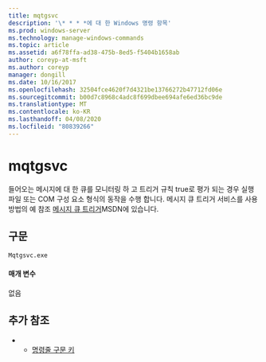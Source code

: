 ```yaml
---
title: mqtgsvc
description: '\* * * *에 대 한 Windows 명령 항목'
ms.prod: windows-server
ms.technology: manage-windows-commands
ms.topic: article
ms.assetid: a6f78ffa-ad38-475b-8ed5-f5404b1658ab
author: coreyp-at-msft
ms.author: coreyp
manager: dongill
ms.date: 10/16/2017
ms.openlocfilehash: 32504fce4620f7d4321be13766272b47712fd06e
ms.sourcegitcommit: b00d7c8968c4adc8f699dbee694afe6ed36bc9de
ms.translationtype: MT
ms.contentlocale: ko-KR
ms.lasthandoff: 04/08/2020
ms.locfileid: "80839266"
---
```

# <a name="mqtgsvc"></a>mqtgsvc



들어오는 메시지에 대 한 큐를 모니터링 하 고 트리거 규칙 true로 평가 되는 경우 실행 파일 또는 COM 구성 요소 형식의 동작을 수행 합니다. 메시지 큐 트리거 서비스를 사용 방법의 예 참조 [메시지 큐 트리거](https://go.microsoft.com/fwlink/?LinkId=248725)MSDN에 있습니다.

## <a name="syntax"></a>구문

```
Mqtgsvc.exe
```

#### <a name="parameters"></a>매개 변수

없음

## <a name="additional-references"></a>추가 참조

-   - [명령줄 구문 키](command-line-syntax-key.md)